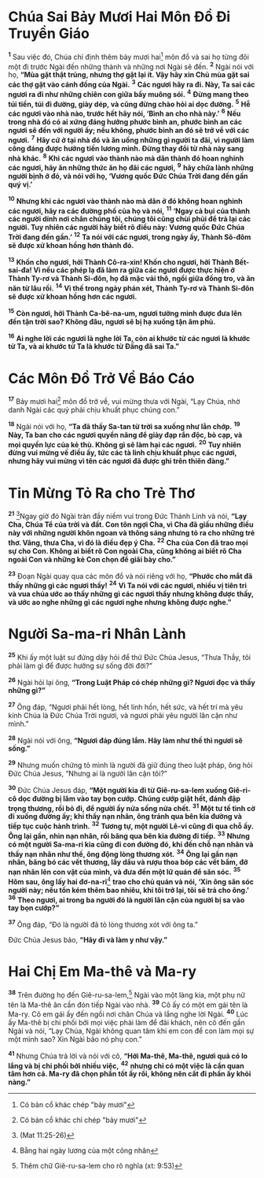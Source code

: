 # Chúa Sai Bảy Mươi Hai Môn Ðồ Ði Truyền Giáo

<sup><b>1</b></sup> Sau việc đó, Chúa chỉ định thêm bảy mươi hai[^1-9a21a7e1-a1bc-4ebb-a396-5ada9eef3aa2] môn đồ và sai họ từng đôi một đi trước Ngài đến những thành và những nơi Ngài sẽ đến. <sup><b>2</b></sup> Ngài nói với họ, **“Mùa gặt thật trúng, nhưng thợ gặt lại ít. Vậy hãy xin Chủ mùa gặt sai các thợ gặt vào cánh đồng của Ngài.** <sup><b>3</b></sup> **Các ngươi hãy ra đi. Này, Ta sai các ngươi ra đi như những chiên con giữa bầy muông sói.** <sup><b>4</b></sup> **Ðừng mang theo túi tiền, túi đi đường, giày dép, và cũng đừng chào hỏi ai dọc đường.** <sup><b>5</b></sup> **Hễ các ngươi vào nhà nào, trước hết hãy nói, ‘Bình an cho nhà này.’** <sup><b>6</b></sup> **Nếu trong nhà đó có ai xứng đáng hưởng phước bình an, phước bình an các ngươi sẽ đến với người ấy; nếu không, phước bình an đó sẽ trở về với các ngươi.** <sup><b>7</b></sup> **Hãy cứ ở tại nhà đó và ăn uống những gì người ta đãi, vì người làm công đáng được hưởng tiền lương mình. Ðừng thay đổi từ nhà này sang nhà khác.** <sup><b>8</b></sup> **Khi các ngươi vào thành nào mà dân thành đó hoan nghinh các ngươi, hãy ăn những thức ăn họ đãi các ngươi,** <sup><b>9</b></sup> **hãy chữa lành những người bịnh ở đó, và nói với họ, ‘Vương quốc Ðức Chúa Trời đang đến gần quý vị.’**

<sup><b>10</b></sup> **Nhưng khi các ngươi vào thành nào mà dân ở đó không hoan nghinh các ngươi, hãy ra các đường phố của họ và nói,** <sup><b>11</b></sup> **‘Ngay cả bụi của thành các người dính nơi chân chúng tôi, chúng tôi cũng chùi phủi để trả lại các người. Tuy nhiên các người hãy biết rõ điều này: Vương quốc Ðức Chúa Trời đang đến gần.’** <sup><b>12</b></sup> **Ta nói với các ngươi, trong ngày ấy, Thành Sô-đôm sẽ được xử khoan hồng hơn thành đó.**

<sup><b>13</b></sup> **Khốn cho ngươi, hỡi Thành Cô-ra-xin! Khốn cho ngươi, hỡi Thành Bết-sai-đa! Vì nếu các phép lạ đã làm ra giữa các ngươi được thực hiện ở Thành Ty-rơ và Thành Si-đôn, họ đã mặc vải thô, ngồi giữa đống tro, và ăn năn từ lâu rồi.** <sup><b>14</b></sup> **Vì thế trong ngày phán xét, Thành Ty-rơ và Thành Si-đôn sẽ được xử khoan hồng hơn các ngươi.**

<sup><b>15</b></sup> **Còn ngươi, hỡi Thành Ca-bê-na-um, ngươi tưởng mình được đưa lên đến tận trời sao? Không đâu, ngươi sẽ bị hạ xuống tận âm phủ.**

<sup><b>16</b></sup> **Ai nghe lời các ngươi là nghe lời Ta, còn ai khước từ các ngươi là khước từ Ta, và ai khước từ Ta là khước từ Ðấng đã sai Ta.”**

# Các Môn Ðồ Trở Về Báo Cáo

<sup><b>17</b></sup> Bảy mươi hai[^2-9a21a7e1-a1bc-4ebb-a396-5ada9eef3aa2] môn đồ trở về, vui mừng thưa với Ngài, “Lạy Chúa, nhờ danh Ngài các quỷ phải chịu khuất phục chúng con.”

<sup><b>18</b></sup> Ngài nói với họ, **“Ta đã thấy Sa-tan từ trời sa xuống như lằn chớp.** <sup><b>19</b></sup> **Này, Ta ban cho các ngươi quyền năng để giày đạp rắn độc, bò cạp, và mọi quyền lực của kẻ thù. Không gì sẽ làm hại các ngươi.** <sup><b>20</b></sup> **Tuy nhiên đừng vui mừng về điều ấy, tức các tà linh chịu khuất phục các ngươi, nhưng hãy vui mừng vì tên các ngươi đã được ghi trên thiên đàng.”**

# Tin Mừng Tỏ Ra cho Trẻ Thơ

<sup><b>21</b></sup> [^1@-9a21a7e1-a1bc-4ebb-a396-5ada9eef3aa2]Ngay giờ đó Ngài tràn đầy niềm vui trong Ðức Thánh Linh và nói, **“Lạy Cha, Chúa Tể của trời và đất. Con tôn ngợi Cha, vì Cha đã giấu những điều này với những người khôn ngoan và thông sáng nhưng tỏ ra cho những trẻ thơ. Vâng, thưa Cha, vì đó là điều đẹp ý Cha.** <sup><b>22</b></sup> **Cha của Con đã trao mọi sự cho Con. Không ai biết rõ Con ngoài Cha, cũng không ai biết rõ Cha ngoài Con và những kẻ Con chọn để giãi bày cho.”**

<sup><b>23</b></sup> Ðoạn Ngài quay qua các môn đồ và nói riêng với họ, **“Phước cho mắt đã thấy những gì các ngươi thấy!** <sup><b>24</b></sup> **Vì Ta nói với các ngươi, nhiều vị tiên tri và vua chúa ước ao thấy những gì các ngươi thấy nhưng không được thấy, và ước ao nghe những gì các ngươi nghe nhưng không được nghe.”**

# Người Sa-ma-ri Nhân Lành

<sup><b>25</b></sup> Khi ấy một luật sư đứng dậy hỏi để thử Ðức Chúa Jesus, “Thưa Thầy, tôi phải làm gì để được hưởng sự sống đời đời?”

<sup><b>26</b></sup> Ngài hỏi lại ông, **“Trong Luật Pháp có chép những gì? Ngươi đọc và thấy những gì?”**

<sup><b>27</b></sup> Ông đáp, “Ngươi phải hết lòng, hết linh hồn, hết sức, và hết trí mà yêu kính Chúa là Ðức Chúa Trời ngươi, và ngươi phải yêu người lân cận như mình.”

<sup><b>28</b></sup> Ngài nói với ông, **“Ngươi đáp đúng lắm. Hãy làm như thế thì ngươi sẽ sống.”**

<sup><b>29</b></sup> Nhưng muốn chứng tỏ mình là người đã giữ đúng theo luật pháp, ông hỏi Ðức Chúa Jesus, “Nhưng ai là người lân cận tôi?”

<sup><b>30</b></sup> Ðức Chúa Jesus đáp, **“Một người kia đi từ Giê-ru-sa-lem xuống Giê-ri-cô dọc đường bị lâm vào tay bọn cướp. Chúng cướp giật hết, đánh đập trọng thương, rồi bỏ đi, để người ấy nửa sống nửa chết.** <sup><b>31</b></sup> **Một tư tế tình cờ đi xuống đường ấy; khi thấy nạn nhân, ông tránh qua bên kia đường và tiếp tục cuộc hành trình.** <sup><b>32</b></sup> **Tương tự, một người Lê-vi cũng đi qua chỗ ấy. Ông lại gần, nhìn nạn nhân, rồi băng qua bên kia đường đi tiếp.** <sup><b>33</b></sup> **Nhưng có một người Sa-ma-ri kia cũng đi con đường đó, khi đến chỗ nạn nhân và thấy nạn nhân như thế, ông động lòng thương xót.** <sup><b>34</b></sup> **Ông lại gần nạn nhân, băng bó các vết thương, lấy dầu và rượu thoa bóp các vết bầm, đỡ nạn nhân lên con vật của mình, và đưa đến một lữ quán để săn sóc.** <sup><b>35</b></sup> **Hôm sau, ông lấy hai đơ-na-ri**[^3-9a21a7e1-a1bc-4ebb-a396-5ada9eef3aa2] **trao cho chủ quán và nói, ‘Xin ông săn sóc người này; nếu tốn kém thêm bao nhiêu, khi tôi trở lại, tôi sẽ trả cho ông.’** <sup><b>36</b></sup> **Theo ngươi, ai trong ba người đó là người lân cận của người bị sa vào tay bọn cướp?”**

<sup><b>37</b></sup> Ông đáp, “Ðó là người đã tỏ lòng thương xót với ông ta.”

Ðức Chúa Jesus bảo, **“Hãy đi và làm y như vậy.”**

# Hai Chị Em Ma-thê và Ma-ry

<sup><b>38</b></sup> Trên đường họ đến Giê-ru-sa-lem,[^4-9a21a7e1-a1bc-4ebb-a396-5ada9eef3aa2] Ngài vào một làng kia, một phụ nữ tên là Ma-thê ân cần đón tiếp Ngài vào nhà. <sup><b>39</b></sup> Cô ấy có một em gái tên là Ma-ry. Cô em gái ấy đến ngồi nơi chân Chúa và lắng nghe lời Ngài. <sup><b>40</b></sup> Lúc ấy Ma-thê bị chi phối bởi mọi việc phải làm để đãi khách, nên cô đến gần Ngài và nói, “Lạy Chúa, Ngài không quan tâm khi em con để con làm mọi sự một mình sao? Xin Ngài bảo nó phụ con.”

<sup><b>41</b></sup> Nhưng Chúa trả lời và nói với cô, **“Hỡi Ma-thê, Ma-thê, ngươi quả có lo lắng và bị chi phối bởi nhiều việc,** <sup><b>42</b></sup> **nhưng chỉ có một việc là cần quan tâm hơn cả. Ma-ry đã chọn phần tốt ấy rồi, không nên cất đi phần ấy khỏi nàng.”**

[^1-9a21a7e1-a1bc-4ebb-a396-5ada9eef3aa2]: Có bản cổ khác chép "bảy mươi"

[^2-9a21a7e1-a1bc-4ebb-a396-5ada9eef3aa2]: Có bản cổ khác chỉ chép "bảy mươi"

[^3-9a21a7e1-a1bc-4ebb-a396-5ada9eef3aa2]: Bằng hai ngày lương của một công nhân

[^4-9a21a7e1-a1bc-4ebb-a396-5ada9eef3aa2]: Thêm chữ Giê-ru-sa-lem cho rõ nghĩa (xt: 9:53)

[^1@-9a21a7e1-a1bc-4ebb-a396-5ada9eef3aa2]: (Mat 11:25-26)
